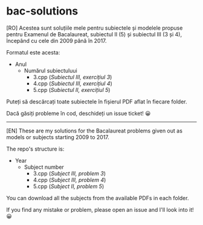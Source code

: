 # bac-solutions

[RO] Acestea sunt soluțiile mele pentru subiectele și modelele propuse pentru Examenul de Bacalaureat, subiectul II (5) și subiectul III (3 și 4), începând cu cele din 2009 până în 2017.

Formatul este acesta:
- Anul
  - Numărul subiectuluui
    - 3.cpp (_Subiectul III, exercițiul 3_)
    - 4.cpp (_Subiectul III, exercițiul 4_)
    - 5.cpp (_Subiectul II, exercițiul 5_)

Puteți să descărcați toate subiectele în fișierul PDF aflat în fiecare folder.

Dacă găsiți probleme în cod, deschideți un issue ticket! :grinning:
    
--------------------------------------------------------------------------------------------------------------------------------------

[EN] These are my solutions for the Bacalaureat problems given out as models or subjects starting 2009 to 2017.

The repo's structure is:
- Year
  - Subject number
    - 3.cpp (_Subject III, problem 3_)
    - 4.cpp (_Subject III, problem 4_)
    - 5.cpp (_Subject II, problem 5_)

You can download all the subjects from the available PDFs in each folder.

If you find any mistake or problem, please open an issue and I'll look into it! :grinning:
